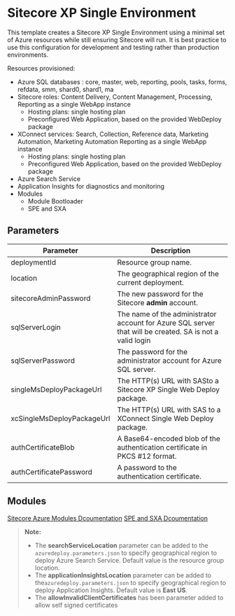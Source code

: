 # Sitecore XP Single Environment

This template creates a Sitecore XP Single Environment using a minimal set of Azure resources while still ensuring Sitecore will run. It is best practice to use this configuration for development and testing rather than production environments.

Resources provisioned:

  * Azure SQL databases : core, master, web, reporting, pools, tasks, forms, refdata, smm, shard0, shard1, ma
  * Sitecore roles: Content Delivery, Content Management, Processing, Reporting as a single WebApp instance
	  * Hosting plans: single hosting plan
	  * Preconfigured Web Application, based on the provided WebDeploy package
  * XConnect services: Search, Collection, Reference data, Marketing Automation, Marketing Automation Reporting as a single WebApp instance
	  * Hosting plans: single hosting plan
	  * Preconfigured Web Application, based on the provided WebDeploy package
  * Azure Search Service
  * Application Insights for diagnostics and monitoring
  * Modules
      * Module Bootloader
	  * SPE and SXA 

## Parameters

|Parameter                                  | Description
|-------------------------------------------|---------------------------------------------------------------------------------------------
| deploymentId                              | Resource group name.
| location                                  | The geographical region of the current deployment.
| sitecoreAdminPassword                     | The new password for the Sitecore **admin** account.
| sqlServerLogin                            | The name of the administrator account for Azure SQL server that will be created. SA is not a valid login
| sqlServerPassword                         | The password for the administrator account for Azure SQL server.
| singleMsDeployPackageUrl                  | The HTTP(s) URL with SASto a Sitecore XP Single Web Deploy package.
| xcSingleMsDeployPackageUrl                | The HTTP(s) URL with SAS to a XConnect Single Web Deploy package.
| authCertificateBlob                       | A Base64-encoded blob of the authentication certificate in PKCS #12 format.
| authCertificatePassword                   | A password to the authentication certificate.

## Modules

[Sitecore Azure Modules Dcoumentation](https://github.com/Sitecore/Sitecore-Azure-Quickstart-Templates/blob/master/MODULES.md)
[SPE and SXA Dcoumentation](https://github.com/Sitecore/Sitecore-Azure-Quickstart-Templates/tree/master/SXA%201.7.1/xp0)

> **Note:**
> * The **searchServiceLocation** parameter can be added to the `azuredeploy.parameters.json`
> to specify geographical region to deploy Azure Search Service. Default value is the resource
> group location.
> * The **applicationInsightsLocation** parameter can be added to the`azuredeploy.parameters.json`
> to specify geographical region to deploy Application Insights. Default value is **East US**.
> * The **allowInvalidClientCertificates** has been parameter added to allow self signed certificates